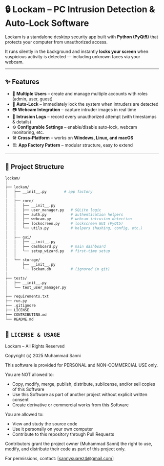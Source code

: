# 🔒 Lockam – PC Intrusion Detection &amp; Auto-Lock Software  

Lockam is a standalone desktop security app built with **Python (PyQt5)** that protects your computer from unauthorized access.  

It runs silently in the background and instantly **locks your screen** when suspicious activity is detected — including unknown faces via your webcam.  

---

## ✨ Features  

- 👥 **Multiple Users** – create and manage multiple accounts with roles (admin, user, guest)  
- 🔐 **Auto-Lock** – immediately lock the system when intruders are detected  
- 📷 **Webcam Integration** – capture intruder images in real time  
- 📝 **Intrusion Logs** – record every unauthorized attempt (with timestamps & details)  
- ⚙️ **Configurable Settings** – enable/disable auto-lock, webcam monitoring, etc.  
- 🛠 **Cross-Platform** – works on **Windows, Linux, and macOS**  
- 🏗 **App Factory Pattern** – modular structure, easy to extend  

---

## 📂 Project Structure  

```bash
lockam/
│
├── lockam/                
│   ├── __init__.py        # app factory
│   │
│   ├── core/              
│   │   ├── __init__.py
│   │   ├── user_manager.py   # SQLite logic
│   │   ├── auth.py           # authentication helpers
│   │   ├── webcam.py         # webcam intrusion detection
│   │   ├── lockscreen.py     # lockscreen GUI (PyQt5)
│   │   └── utils.py          # helpers (hashing, config, etc.)
│   │
│   ├── gui/               
│   │   ├── __init__.py
│   │   ├── dashboard.py      # main dashboard
│   │   └── setup_wizard.py   # first-time setup
│   │
│   └── storage/
│       ├── __init__.py
│       └── lockam.db         # (ignored in git)
│
├── tests/                 
│   ├── __init__.py
│   └── test_user_manager.py
│
├── requirements.txt       
├── run.py                 
├── .gitignore             
├── LICENSE                
├── CONTRIBUTING.md        
└── README.md
```

## 📄 `LICENSE & USAGE`

Lockam – All Rights Reserved

Copyright (c) 2025 Muhammad Sanni

This software is provided for PERSONAL and NON-COMMERCIAL USE only.

You are NOT allowed to:
- Copy, modify, merge, publish, distribute, sublicense, and/or sell copies of this Software
- Use this Software as part of another project without explicit written consent
- Create derivative or commercial works from this Software

You are allowed to:
- View and study the source code
- Use it personally on your own computer
- Contribute to this repository through Pull Requests

Contributors grant the project owner (Muhammad Sanni) the right to use, modify, and distribute their code as part of this project only.

For permissions, contact: [sannysuarez4@gmail.com]

